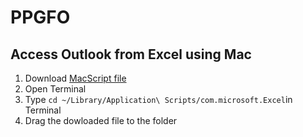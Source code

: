 # PPGFO #

## Access Outlook from Excel using Mac

1. Download [MacScript file]([https://github.com/loridy/VBA/blob/main/script/RDBMacOutlook(2).scpt](https://github.com/PPGFO/dev/blob/main/resources/RDBMacOutlook(2).scpt))
2. Open Terminal 
3. Type `cd ~/Library/Application\ Scripts/com.microsoft.Excel`in Terminal
4. Drag the dowloaded file to the folder
